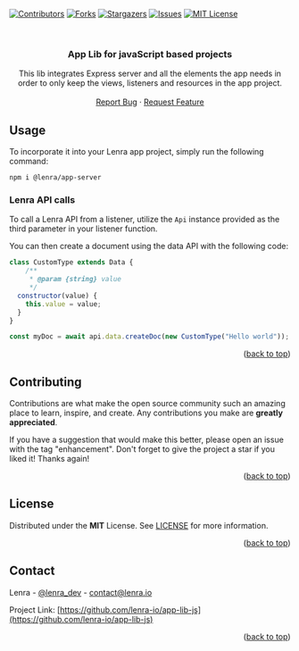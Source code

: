 <div id="top"></div>
<!--
*** This README was created with https://github.com/othneildrew/Best-README-Template
-->



<!-- PROJECT SHIELDS -->
[![Contributors][contributors-shield]][contributors-url]
[![Forks][forks-shield]][forks-url]
[![Stargazers][stars-shield]][stars-url]
[![Issues][issues-shield]][issues-url]
[![MIT License][license-shield]][license-url]



<!-- PROJECT LOGO -->
<br />
<div align="center">

<h3 align="center">App Lib for javaScript based projects</h3>

  <p align="center">
    This lib integrates Express server and all the elements the app needs in order to only keep the views, listeners and resources in the app project.
    <br />
    <br />
    <a href="https://github.com/lenra-io/app-lib-js/issues">Report Bug</a>
    ·
    <a href="https://github.com/lenra-io/app-lib-js/issues">Request Feature</a>
  </p>
</div>


<!-- USAGE EXAMPLES -->
## Usage

To incorporate it into your Lenra app project, simply run the following command:
```console
npm i @lenra/app-server
```

### Lenra API calls

To call a Lenra API from a listener, utilize the `Api` instance provided as the third parameter in your listener function. 

You can then create a document using the data API with the following code:
```js
class CustomType extends Data {
    /**
     * @param {string} value
     */
  constructor(value) {
    this.value = value;
  }
}

const myDoc = await api.data.createDoc(new CustomType("Hello world"));
```

<p align="right">(<a href="#top">back to top</a>)</p>



<!-- CONTRIBUTING -->
## Contributing

Contributions are what make the open source community such an amazing place to learn, inspire, and create. Any contributions you make are **greatly appreciated**.

If you have a suggestion that would make this better, please open an issue with the tag "enhancement".
Don't forget to give the project a star if you liked it! Thanks again!

<p align="right">(<a href="#top">back to top</a>)</p>



<!-- LICENSE -->
## License

Distributed under the **MIT** License. See [LICENSE](./LICENSE) for more information.

<p align="right">(<a href="#top">back to top</a>)</p>



<!-- CONTACT -->
## Contact

Lenra - [@lenra_dev](https://twitter.com/lenra_dev) - contact@lenra.io

Project Link: [https://github.com/lenra-io/app-lib-js](https://github.com/lenra-io/app-lib-js)

<p align="right">(<a href="#top">back to top</a>)</p>


<!-- MARKDOWN LINKS & IMAGES -->
<!-- https://www.markdownguide.org/basic-syntax/#reference-style-links -->
[contributors-shield]: https://img.shields.io/github/contributors/lenra-io/app-lib-js.svg?style=for-the-badge
[contributors-url]: https://github.com/lenra-io/app-lib-js/graphs/contributors
[forks-shield]: https://img.shields.io/github/forks/lenra-io/app-lib-js.svg?style=for-the-badge
[forks-url]: https://github.com/lenra-io/app-lib-js/network/members
[stars-shield]: https://img.shields.io/github/stars/lenra-io/app-lib-js.svg?style=for-the-badge
[stars-url]: https://github.com/lenra-io/app-lib-js/stargazers
[issues-shield]: https://img.shields.io/github/issues/lenra-io/app-lib-js.svg?style=for-the-badge
[issues-url]: https://github.com/lenra-io/app-lib-js/issues
[license-shield]: https://img.shields.io/github/license/lenra-io/app-lib-js.svg?style=for-the-badge
[license-url]: https://github.com/lenra-io/app-lib-js/blob/master/LICENSE
